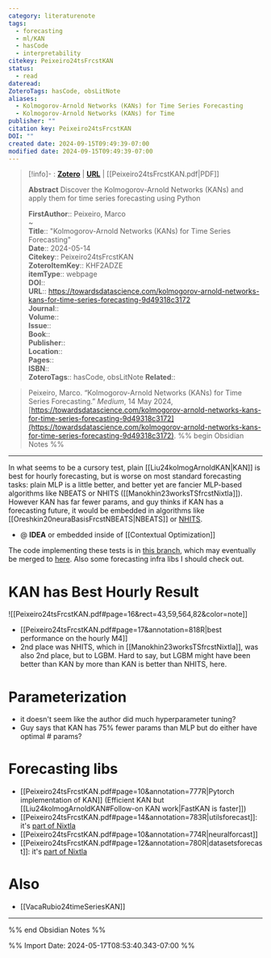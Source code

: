 ```yaml
---
category: literaturenote
tags:
  - forecasting
  - ml/KAN
  - hasCode
  - interpretability
citekey: Peixeiro24tsFrcstKAN
status:
  - read
dateread: 
ZoteroTags: hasCode, obsLitNote
aliases:
  - Kolmogorov-Arnold Networks (KANs) for Time Series Forecasting
  - Kolmogorov-Arnold Networks (KANs) for Time
publisher: ""
citation key: Peixeiro24tsFrcstKAN
DOI: ""
created date: 2024-09-15T09:49:39-07:00
modified date: 2024-09-15T09:49:39-07:00
---
```


> [!info]- : [**Zotero**](zotero://select/library/items/KHF2ADZE)   | [**URL**](https://towardsdatascience.com/kolmogorov-arnold-networks-kans-for-time-series-forecasting-9d49318c3172) | [[Peixeiro24tsFrcstKAN.pdf|PDF]]
>
> 
> **Abstract**
> Discover the Kolmogorov-Arnold Networks (KANs) and apply them for time series forecasting using Python
> 
> 
> **FirstAuthor**:: Peixeiro, Marco  
~    
> **Title**:: "Kolmogorov-Arnold Networks (KANs) for Time Series Forecasting"  
> **Date**:: 2024-05-14  
> **Citekey**:: Peixeiro24tsFrcstKAN  
> **ZoteroItemKey**:: KHF2ADZE  
> **itemType**:: webpage  
> **DOI**::   
> **URL**:: https://towardsdatascience.com/kolmogorov-arnold-networks-kans-for-time-series-forecasting-9d49318c3172  
> **Journal**::   
> **Volume**::   
> **Issue**::   
> **Book**::   
> **Publisher**::   
> **Location**::    
> **Pages**::   
> **ISBN**::   
> **ZoteroTags**:: hasCode, obsLitNote
> **Related**:: 

> Peixeiro, Marco. “Kolmogorov-Arnold Networks (KANs) for Time Series Forecasting.” _Medium_, 14 May 2024, [https://towardsdatascience.com/kolmogorov-arnold-networks-kans-for-time-series-forecasting-9d49318c3172](https://towardsdatascience.com/kolmogorov-arnold-networks-kans-for-time-series-forecasting-9d49318c3172).
%% begin Obsidian Notes %%
___

In what seems to be a cursory test, plain [[Liu24kolmogArnoldKAN|KAN]] is best for hourly forecasting, but is worse on most standard forecasting tasks: plain MLP is a little better, and better yet are fancier MLP-based algorithms like NBEATS or NHITS ([[Manokhin23worksTSfrcstNixtla]]). However KAN has far fewer params, and guy thinks if KAN has a forecasting future, it would be embedded in algorithms like [[Oreshkin20neuraBasisFrcstNBEATS|NBEATS]] or [NHITS](Challu22NHiTSNeuralHierarchical).  

- @ **IDEA** or embedded inside of [[Contextual Optimization]]

The code implementing these tests is in [this branch](https://github.com/Nixtla/neuralforecast/tree/feature/kan-experiment), which may eventually be merged to [here](https://github.com/marcopeix/time-series-analysis/blob/master/kan-blog.ipynb). Also some forecasting infra libs I should check out.

# KAN has Best Hourly Result

![[Peixeiro24tsFrcstKAN.pdf#page=16&rect=43,59,564,82&color=note]]
- [[Peixeiro24tsFrcstKAN.pdf#page=17&annotation=818R|best performance on the hourly M4]]
- 2nd place was NHITS, which in [[Manokhin23worksTSfrcstNixtla]], was also 2nd place, but to LGBM.  Hard to say, but LGBM might have been better than KAN by more than KAN is better than NHITS, here.
# Parameterization 
- it doesn't seem like the author did much hyperparameter tuning?  
- Guy says that KAN has 75% fewer params than MLP but do either have optimal # params?  
# Forecasting libs
- [[Peixeiro24tsFrcstKAN.pdf#page=10&annotation=777R|Pytorch implementation of KAN]] (Efficient KAN but [[Liu24kolmogArnoldKAN#Follow-on KAN work|FastKAN is faster]])
- [[Peixeiro24tsFrcstKAN.pdf#page=14&annotation=783R|utilsforecast]]: it's [part of Nixtla](https://github.com/Nixtla/utilsforecast)
- [[Peixeiro24tsFrcstKAN.pdf#page=10&annotation=774R|neuralforcast]]
- [[Peixeiro24tsFrcstKAN.pdf#page=12&annotation=780R|datasetsforecast]]: it's [part of Nixtla](https://github.com/Nixtla/datasetsforecast)

# Also
- [[VacaRubio24timeSeriesKAN]]
___
%% end Obsidian Notes %%



%% Import Date: 2024-05-17T08:53:40.343-07:00 %%

